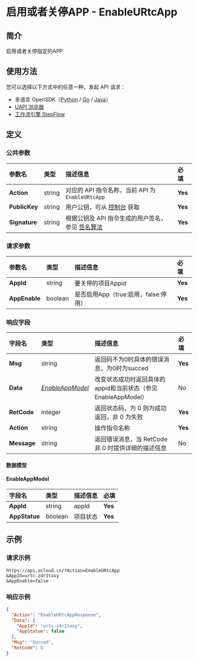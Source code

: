 # 启用或者关停APP - EnableURtcApp

## 简介

启用或者关停指定的APP





## 使用方法

您可以选择以下方式中的任意一种，发起 API 请求：
- 多语言 OpenSDK（[Python](https://github.com/ucloud/ucloud-sdk-python3) / [Go](https://github.com/ucloud/ucloud-sdk-go) / [Java](https://github.com/ucloud/ucloud-sdk-java)）
- [UAPI 浏览器](https://console.ucloud.cn/uapi/detail?id=EnableURtcApp)
- [工作流引擎 StepFlow](https://console.ucloud.cn/stepflow/manage/)

## 定义

### 公共参数

| 参数名 | 类型 | 描述信息 | 必填 |
|:---|:---|:---|:---|
| **Action**     | string  | 对应的 API 指令名称，当前 API 为 `EnableURtcApp`                        | **Yes** |
| **PublicKey**  | string  | 用户公钥，可从 [控制台](https://console.ucloud.cn/uapi/apikey) 获取                                             | **Yes** |
| **Signature**  | string  | 根据公钥及 API 指令生成的用户签名，参见 [签名算法](api/summary/signature.md)  | **Yes** |

### 请求参数

| 参数名 | 类型 | 描述信息 | 必填 |
|:---|:---|:---|:---|
| **AppId** | string | 要关停的项目Appid |**Yes**|
| **AppEnable** | boolean | 是否启用App（true:启用，false:停用） |**Yes**|

### 响应字段

| 字段名 | 类型 | 描述信息 | 必填 |
|:---|:---|:---|:---|
| **Msg** | string | 返回码不为0时具体的错误消息，为0时为succed |**Yes**|
| **Data** | [*EnableAppModel*](#EnableAppModel) | 改变状态成功时返回具体的appid和当前状态（参见EnableAppModel） |No|
| **RetCode** | integer | 返回状态码，为 0 则为成功返回，非 0 为失败 |**Yes**|
| **Action** | string | 操作指令名称 |**Yes**|
| **Message** | string | 返回错误消息，当 RetCode 非 0 时提供详细的描述信息 |No|

#### 数据模型


#### EnableAppModel

| 字段名 | 类型 | 描述信息 | 必填 |
|:---|:---|:---|:---|
| **AppId** | string | appId |**Yes**|
| **AppStatue** | boolean | 项目状态 |**Yes**|

## 示例

### 请求示例
    
```
https://api.ucloud.cn/?Action=EnableURtcApp
&AppId=urtc-z4r1txxy
&AppEnable=false
```

### 响应示例
    
```json
{
  "Action": "EnableURtcAppResponse",
  "Data": {
    "AppId": "urtc-z4r1txxy",
    "AppStatue": false
  },
  "Msg": "Succed",
  "RetCode": 0
}
```




